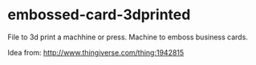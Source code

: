 # embossed-card-3dprinted
File to 3d print a machhine or press. Machine to emboss business cards.

Idea from: http://www.thingiverse.com/thing:1942815
